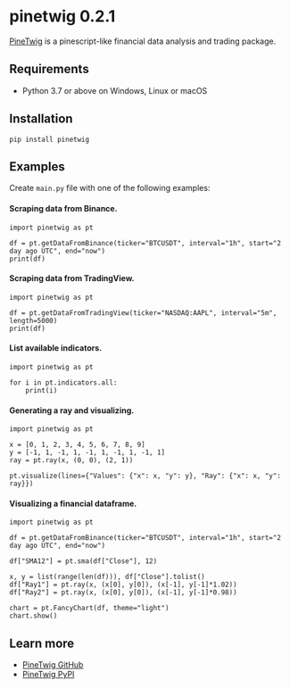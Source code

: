 # pinetwig 0.2.1
[PineTwig](https://github.com/AyberkAtalay0/pinetwig/) is a pinescript-like financial data analysis and trading package.

## Requirements
- Python 3.7 or above on Windows, Linux or macOS

## Installation
```
pip install pinetwig
```

## Examples
Create ```main.py``` file with one of the following examples:

#### Scraping data from Binance.
```
import pinetwig as pt

df = pt.getDataFromBinance(ticker="BTCUSDT", interval="1h", start="2 day ago UTC", end="now")
print(df)
```

#### Scraping data from TradingView.
```
import pinetwig as pt

df = pt.getDataFromTradingView(ticker="NASDAQ:AAPL", interval="5m", length=5000)
print(df)
```

#### List available indicators.
```
import pinetwig as pt

for i in pt.indicators.all:
    print(i)
```

#### Generating a ray and visualizing.
```
import pinetwig as pt

x = [0, 1, 2, 3, 4, 5, 6, 7, 8, 9]
y = [-1, 1, -1, 1, -1, 1, -1, 1, -1, 1]
ray = pt.ray(x, (0, 0), (2, 1))

pt.visualize(lines={"Values": {"x": x, "y": y}, "Ray": {"x": x, "y": ray}})
```

#### Visualizing a financial dataframe.
```
import pinetwig as pt

df = pt.getDataFromBinance(ticker="BTCUSDT", interval="1h", start="2 day ago UTC", end="now")

df["SMA12"] = pt.sma(df["Close"], 12)

x, y = list(range(len(df))), df["Close"].tolist()
df["Ray1"] = pt.ray(x, (x[0], y[0]), (x[-1], y[-1]*1.02))
df["Ray2"] = pt.ray(x, (x[0], y[0]), (x[-1], y[-1]*0.98))

chart = pt.FancyChart(df, theme="light")
chart.show()
```

## Learn more
- [PineTwig GitHub](https://github.com/AyberkAtalay0/pinetwig/)
- [PineTwig PyPI](https://pypi.org/project/pinetwig/)
